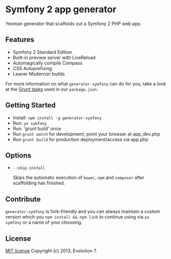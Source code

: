 # Symfony 2 app generator

Yeoman generator that scaffolds out a Symfony 2 PHP web app.

## Features

* Symfony 2 Standard Edition
* Built-in preview server with LiveReload
* Automagically compile Compass
* CSS Autoprefixing
* Leaner Modernizr builds

For more information on what `generator-symfony` can do for you, take a look at the [Grunt tasks](https://github.com/evolution7/generator-symfony/blob/master/app/templates/_package.json) used in our `package.json`.

## Getting Started

- Install: `npm install -g generator-symfony`
- Run: `yo symfony`
- Run: 'grunt build' once
- Run `grunt watch` for development, point your browser at app_dev.php
- Run `grunt build` for production deployment/access via app.php

## Options

* `--skip-install`

  Skips the automatic execution of `bower`, `npm` and `composer` after scaffolding has finished.

## Contribute

`generator-symfony` is fork-friendly and you can always maintain a custom version which you `npm install && npm link` to continue using via `yo symfony` or a name of your choosing.

## License

[MIT license](https://github.com/evolution7/generator-symfony/blob/master/LICENSE)
Copyright (c) 2013, Evolution 7.
